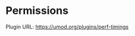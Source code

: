 # Permissions<a class="float-right notetoggle permission-info fas fa-info-circle text-decor-none" href=""></a>

Plugin URL: https://umod.org/plugins/perf-timings

